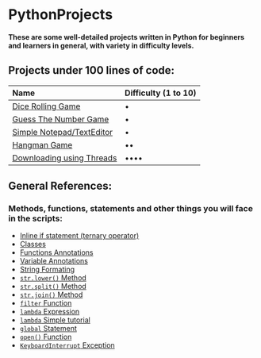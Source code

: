 # PythonProjects
#### These are some well-detailed projects written in Python for beginners and learners in general, with variety in difficulty levels.

## Projects under 100 lines of code:

| Name | Difficulty (1 to 10)|
| :------------- | :------------- |
| [Dice Rolling Game](/under-100/dice) | • |
| [Guess The Number Game](/under-100/guess-the-number) | • |
| [Simple Notepad/TextEditor](/under-100/notepad) | • |
| [Hangman Game](/under-100/hangman) | •• |
| [Downloading using Threads](/under-100/downloading-with-concurrency) | •••• |

## General References:

### Methods, functions, statements and other things you will face in the scripts:

- [Inline if statement \(ternary operator\)](https://docs.python.org/3/reference/expressions.html?highlight=ternary#conditional-expressions)
- [Classes](https://docs.python.org/3/reference/compound_stmts.html#class-definitions)
- [Functions Annotations](https://www.python.org/dev/peps/pep-3107/)
- [Variable Annotations](https://www.python.org/dev/peps/pep-0526/)
- [String Formating](https://pyformat.info)
- [`str.lower()` Method](https://docs.python.org/3.6/library/stdtypes.html#str.lower)
- [`str.split()` Method](https://docs.python.org/3/library/stdtypes.html?#str.split)
- [`str.join()` Method](https://docs.python.org/3.6/library/stdtypes.html#str.join)
- [`filter` Function](https://docs.python.org/3/library/functions.html#filter)
- [`lambda` Expression](https://docs.python.org/3/tutorial/controlflow.html#lambda-expressions)
- [`lambda` Simple tutorial](https://www.programiz.com/python-programming/anonymous-function)
- [`global` Statement](https://docs.python.org/3.6/reference/simple_stmts.html#the-global-statement)
- [`open()` Function](https://docs.python.org/3/library/functions.html#open)
- [`KeyboardInterrupt` Exception](https://docs.python.org/3.6/library/exceptions.html#KeyboardInterrupt)
